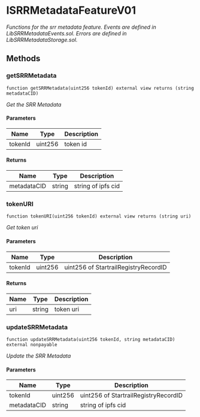# ISRRMetadataFeatureV01







*Functions for the srr metadata feature.  Events are defined in LibSRRMetadataEvents.sol.  Errors are defined in LibSRRMetadataStorage.sol.*

## Methods

### getSRRMetadata

```solidity
function getSRRMetadata(uint256 tokenId) external view returns (string metadataCID)
```



*Get the SRR Metadata*

#### Parameters

| Name | Type | Description |
|---|---|---|
| tokenId | uint256 | token id |

#### Returns

| Name | Type | Description |
|---|---|---|
| metadataCID | string | string of ipfs cid |

### tokenURI

```solidity
function tokenURI(uint256 tokenId) external view returns (string uri)
```



*Get token uri*

#### Parameters

| Name | Type | Description |
|---|---|---|
| tokenId | uint256 | uint256 of StartrailRegistryRecordID |

#### Returns

| Name | Type | Description |
|---|---|---|
| uri | string | token uri |

### updateSRRMetadata

```solidity
function updateSRRMetadata(uint256 tokenId, string metadataCID) external nonpayable
```



*Update the SRR Metadata*

#### Parameters

| Name | Type | Description |
|---|---|---|
| tokenId | uint256 | uint256 of StartrailRegistryRecordID |
| metadataCID | string | string of ipfs cid |




